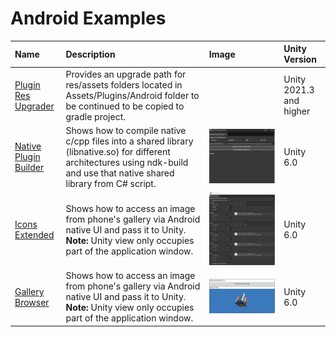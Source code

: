 # Android Examples

| **Name**    | **Description** | **Image** | **Unity Version** |
| :--- | :--- | :--- | :--- |
| [Plugin Res Upgrader](/PluginUpgrader/README.md) | Provides an upgrade path for res/assets folders located in Assets/Plugins/Android folder to be continued to be copied to gradle project. | | Unity 2021.3 and higher |
| [Native Plugin Builder](/NativePluginBuilder/README.md) | Shows how to compile native c/cpp files into a shared library (libnative.so) for different architectures using ndk-build and use that native shared library from C# script. | ![](NativePluginBuilder/Docs/img/native_plugin_builder.png) | Unity 6.0 |
| [Icons Extended](/IconsExtended/README.md) | Shows how to access an image from phone's gallery via Android native UI and pass it to Unity.<br>**Note:** Unity view only occupies part of the application window. |  ![](IconsExtended/Docs/img/icons.png) | Unity 6.0 |
| [Gallery Browser](/GalleryBrowser/README.md) | Shows how to access an image from phone's gallery via Android native UI and pass it to Unity.<br>**Note:** Unity view only occupies part of the application window. |  ![](GalleryBrowser/Docs/img/gallery_browser_index.png) | Unity 6.0 |

